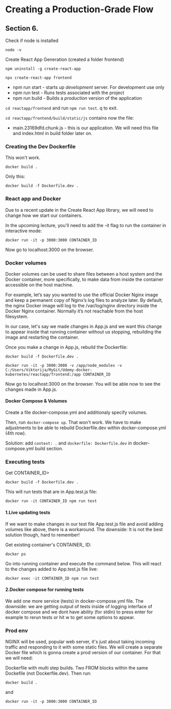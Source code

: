 # Creating a Production-Grade Flow 
## Section 6.

Check if node is installed
```
node -v
```

Create React App Generation (created a folder frontend)
```
npm uninstall -g create-react-app

npx create-react-app frontend
```

* npm run start - starts up *development* server. For development use only
* npm run test - Runs tests associated with the project
* npm run build - Builds a *production* version of the application


`cd reactapp/frontend` and run `npm run test`. q to exit.

`cd reactapp/frontend/build/static/js` contains now the file:

* main.23169dfd.chunk.js -  this is our application. We will need this file and index.html in build folder later on.

### Creating the Dev Dockerfile

This won't work.
```
docker build .
```

Only this:
```
docker build -f Dockerfile.dev .
```

### React app and Docker

Due to a recent update in the Create React App library, we will need to change how we start our containers.

In the upcoming lecture, you'll need to add the -it flag to run the container in interactive mode:

```
docker run -it -p 3000:3000 CONTAINER_ID
```

Now go to localhost:3000 on the browser.

### Docker volumes

Docker volumes can be used to share files between a host system and the Docker container, more specifically, to make data from inside the container accessible on the host machine.

For example, let’s say you wanted to use the official Docker Nginx image and keep a permanent copy of Nginx’s log files to analyze later. By default, the nginx Docker image will log to the /var/log/nginx directory inside the Docker Nginx container. Normally it’s not reachable from the host filesystem.

In our case, let's say we made changes in App.js and we want this change to appear inside that running container without us stopping, rebuilding the image and restarting the container.

Once you make a change in App.js, rebuild the Dockerfile:

```
docker build -f Dockerfile.dev .
```

```
docker run -it -p 3000:3000 -v /app/node_modules -v C:/Users/Viktorija/MyGit/Udemy-docker-kubernetes/reactapp/frontend:/app CONTAINER_ID
```

Now go to localhost:3000 on the browser. You will be able now to see the changes made in App.js. 

#### Docker Compose & Volumes

Create a file docker-compose.yml and additionaly specify volumes.

Then, run `docker-compose up`. That won't work. We have to make adjustments to be able to rebuild Dockerfile.dev within docker-compose.yml (4th row).

Solution: add `context: .` and `dockerfile: Dockerfile.dev` in docker-compose.yml build section.

### Executing tests

Get CONTAINER_ID>
```
docker build -f Dockerfile.dev .
```

This will run tests that are in App.test.js file:
```
docker run -it CONTAINER_ID npm run test
```

#### 1.Live updating tests

If we want to make changes in our test file App.test.js file and avoid adding volumes like above, there is a workaround. The downside: It is not the best solution though, hard to remember!

Get existing container's CONTAINER_ ID:
```
docker ps
```

Go into running container and execute the command below. This will react to the changes added to App.test.js file live:
```
docker exec -it CONTAINER_ID npm run test
```

#### 2.Docker compose for running tests

We add one more service (tests) in docker-compose.yml file. The downside: we are getting output of tests inside of logging interface of docker compose and we dont have ability (for stdin) to press enter for example to rerun tests or hit w to get some options to appear.

### Prod env

NGINX will be used, popular web server, it's just about taking incoming traffic and responding to it with some static files. We will create a separate Docker file which is gonna create a prod version of our container. For that we will need:

Dockerfile with multi step builds. Two FROM blocks within the same Dockefile (not Dockerfile.dev). Then run:

```
docker build .
```

and 

```
docker run -it -p 3000:3000 CONTAINER_ID
```